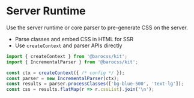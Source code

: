 # Server Runtime

Use the server runtime or core parser to pre-generate CSS on the server.

- Parse classes and embed CSS in HTML for SSR
- Use `createContext` and parser APIs directly

```ts
import { createContext } from '@barocss/kit';
import { IncrementalParser } from '@barocss/kit';

const ctx = createContext({ /* config */ });
const parser = new IncrementalParser(ctx);
const results = parser.processClasses(['bg-blue-500', 'text-lg']);
const css = results.flatMap(r => r.cssList).join('\n');
```
